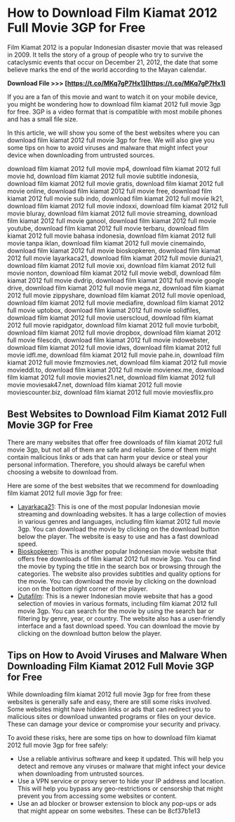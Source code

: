 # How to Download Film Kiamat 2012 Full Movie 3GP for Free
 
Film Kiamat 2012 is a popular Indonesian disaster movie that was released in 2009. It tells the story of a group of people who try to survive the cataclysmic events that occur on December 21, 2012, the date that some believe marks the end of the world according to the Mayan calendar.
 
**Download File >>> [https://t.co/MKq7gP7Hx1](https://t.co/MKq7gP7Hx1)**


 
If you are a fan of this movie and want to watch it on your mobile device, you might be wondering how to download film kiamat 2012 full movie 3gp for free. 3GP is a video format that is compatible with most mobile phones and has a small file size.
 
In this article, we will show you some of the best websites where you can download film kiamat 2012 full movie 3gp for free. We will also give you some tips on how to avoid viruses and malware that might infect your device when downloading from untrusted sources.
 
download film kiamat 2012 full movie mp4,  download film kiamat 2012 full movie hd,  download film kiamat 2012 full movie subtitle indonesia,  download film kiamat 2012 full movie gratis,  download film kiamat 2012 full movie online,  download film kiamat 2012 full movie free,  download film kiamat 2012 full movie sub indo,  download film kiamat 2012 full movie lk21,  download film kiamat 2012 full movie indoxxi,  download film kiamat 2012 full movie bluray,  download film kiamat 2012 full movie streaming,  download film kiamat 2012 full movie ganool,  download film kiamat 2012 full movie youtube,  download film kiamat 2012 full movie terbaru,  download film kiamat 2012 full movie bahasa indonesia,  download film kiamat 2012 full movie tanpa iklan,  download film kiamat 2012 full movie cinemaindo,  download film kiamat 2012 full movie bioskopkeren,  download film kiamat 2012 full movie layarkaca21,  download film kiamat 2012 full movie dunia21,  download film kiamat 2012 full movie xxi,  download film kiamat 2012 full movie nonton,  download film kiamat 2012 full movie webdl,  download film kiamat 2012 full movie dvdrip,  download film kiamat 2012 full movie google drive,  download film kiamat 2012 full movie mega.nz,  download film kiamat 2012 full movie zippyshare,  download film kiamat 2012 full movie openload,  download film kiamat 2012 full movie mediafire,  download film kiamat 2012 full movie uptobox,  download film kiamat 2012 full movie solidfiles,  download film kiamat 2012 full movie userscloud,  download film kiamat 2012 full movie rapidgator,  download film kiamat 2012 full movie turbobit,  download film kiamat 2012 full movie dropbox,  download film kiamat 2012 full movie filescdn,  download film kiamat 2012 full movie indowebster,  download film kiamat 2012 full movie idws,  download film kiamat 2012 full movie idfl.me,  download film kiamat 2012 full movie pahe.in,  download film kiamat 2012 full movie fmzmovies.net,  download film kiamat 2012 full movie movieddl.to,  download film kiamat 2012 full movie movienex.me,  download film kiamat 2012 full movie movies21.net,  download film kiamat 2012 full movie moviesak47.net,  download film kiamat 2012 full movie moviescounter.biz,  download film kiamat 2012 full movie moviesflix.pro
 
## Best Websites to Download Film Kiamat 2012 Full Movie 3GP for Free
 
There are many websites that offer free downloads of film kiamat 2012 full movie 3gp, but not all of them are safe and reliable. Some of them might contain malicious links or ads that can harm your device or steal your personal information. Therefore, you should always be careful when choosing a website to download from.
 
Here are some of the best websites that we recommend for downloading film kiamat 2012 full movie 3gp for free:
 
- [Layarkaca21](https://www.layarkaca21.vip/download-film-kiamat-2012-full-movie-3gp/): This is one of the most popular Indonesian movie streaming and downloading websites. It has a large collection of movies in various genres and languages, including film kiamat 2012 full movie 3gp. You can download the movie by clicking on the download button below the player. The website is easy to use and has a fast download speed.
- [Bioskopkeren](https://www.bioskopkeren.digital/download-film-kiamat-2012-full-movie-3gp/): This is another popular Indonesian movie website that offers free downloads of film kiamat 2012 full movie 3gp. You can find the movie by typing the title in the search box or browsing through the categories. The website also provides subtitles and quality options for the movie. You can download the movie by clicking on the download icon on the bottom right corner of the player.
- [Dutafilm](https://www.dutafilm.cc/download-film-kiamat-2012-full-movie-3gp/): This is a newer Indonesian movie website that has a good selection of movies in various formats, including film kiamat 2012 full movie 3gp. You can search for the movie by using the search bar or filtering by genre, year, or country. The website also has a user-friendly interface and a fast download speed. You can download the movie by clicking on the download button below the player.

## Tips on How to Avoid Viruses and Malware When Downloading Film Kiamat 2012 Full Movie 3GP for Free
 
While downloading film kiamat 2012 full movie 3gp for free from these websites is generally safe and easy, there are still some risks involved. Some websites might have hidden links or ads that can redirect you to malicious sites or download unwanted programs or files on your device. These can damage your device or compromise your security and privacy.
 
To avoid these risks, here are some tips on how to download film kiamat 2012 full movie 3gp for free safely:

- Use a reliable antivirus software and keep it updated. This will help you detect and remove any viruses or malware that might infect your device when downloading from untrusted sources.
- Use a VPN service or proxy server to hide your IP address and location. This will help you bypass any geo-restrictions or censorship that might prevent you from accessing some websites or content.
- Use an ad blocker or browser extension to block any pop-ups or ads that might appear on some websites. These can be 8cf37b1e13


